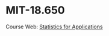 # MIT-18.650

Course Web: [Statistics for Applications](https://ocw.mit.edu/courses/18-443-statistics-for-applications-spring-2015/)